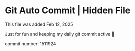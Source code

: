 # Git Auto Commit | Hidden File

This file was added Feb 12, 2025

Just for fun and keeping my daily git commit active 🤪

commit number: 1511924
